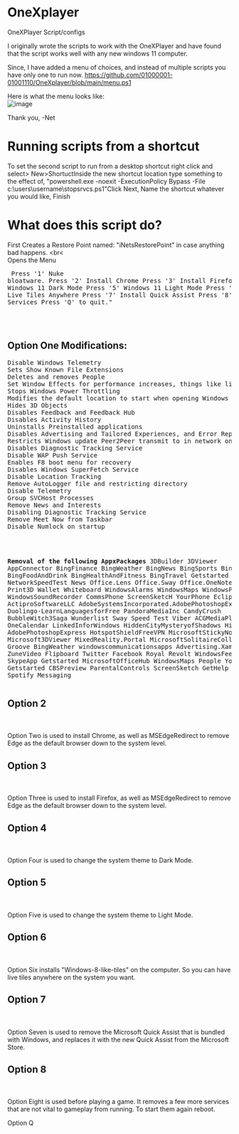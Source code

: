 # OneXplayer
OneXPlayer Script/configs


I originally wrote the scripts to work with the OneXPlayer and have found that the script works well with any new windows 11 computer. 

Since, I have added a menu of choices, and instead of multiple scripts you have only one to run now. 
https://github.com/01000001-01001110/OneXplayer/blob/main/menu.ps1

Here is what the menu looks like: <br>
![image](https://user-images.githubusercontent.com/48245017/186959047-24893bc7-d1b0-499b-8ff5-e08b4dfc4fe5.png)



Thank you, 
-Net

<h1>Running scripts from a shortcut</h1>
To set the second script to run from a desktop shortcut right click and select> New>ShortuctInside the new shortcut location type something to the effect of, "powershell.exe -noexit -ExecutionPolicy Bypass -File c:\users\username\stopsrvcs.ps1"Click Next, Name the shortcut whatever you would like, Finish


<h1>What does this script do?</h1>

First Creates a Restore Point named: "iNetsRestorePoint" in case anything bad happens. <br<<br>
Opens the Menu <pre>
    Press '1' Nuke bloatware.
    Press '2' Install Chrome
    Press '3' Install Firefox
    Press '4' Windows 11 Dark Mode
    Press '5' Windows 11 Light Mode
    Press '6' Install Live Tiles Anywhere
    Press '7' Install Quick Assist
    Press '8' Stop Services
    Press 'Q' to quit."</pre>

<br><br>

<h2>Option One Modifications:</h2>
<pre>Disable Windows Telemetry
Sets Show Known File Extensions
Deletes and removes People
Set Window Effects for performance increases, things like limiting animations and modifying delays
Stops Windows Power Throttling
Modifies the default location to start when opening Windows Explorer
Hides 3D Objects
Disables Feedback and Feedback Hub
Disables Activity History
Uninstalls Preinstalled applications
Disables Advertising and Tailored Experiences, and Error Reporting
Restricts Windows update Peer2Peer transmit to in network only
Disables Diagnostic Tracking Service
Disable WAP Push Service
Enables F8 boot menu for recovery
Disables Windows SuperFetch Service
Disable Location Tracking
Remove AutoLogger file and restricting directory
Disable Telemetry
Group SVCHost Processes
Remove News and Interests
Disabling Diagnostic Tracking Service
Remove Meet Now from Taskbar
Disable Numlock on startup<br><br>

<b>Removal of the following AppxPackages</b>
3DBuilder
3DViewer
AppConnector
BingFinance
BingWeather
BingNews
BingSports
BingTranslator
BingFoodAndDrink
BingHealthAndFitness
BingTravel
Getstarted
NetworkSpeedTest
News
Office.Lens
Office.Sway
Office.OneNote
OneConnect
Print3D
Wallet
Whiteboard
WindowsAlarms
WindowsMaps
WindowsPhone
WindowsSoundRecorder
CommsPhone
ScreenSketcH
YourPhone
EclipseManager
ActiproSoftwareLLC
AdobeSystemsIncorporated.AdobePhotoshopExpress
Duolingo-LearnLanguagesforFree
PandoraMediaInc
CandyCrush
BubbleWitch3Saga
Wunderlist
Sway
Speed Test
Viber
ACGMediaPlayer
OneCalendar
LinkedInforWindows
HiddenCityMysteryofShadows
HiddenCity
AdobePhotoshopExpress
HotspotShieldFreeVPN
MicrosoftStickyNotes
Microsoft3DViewer
MixedReality.Portal
MicrosoftSolitaireCollection
Groove
BingWeather
windowscommunicationsapps
Advertising.Xaml
ZuneMusic
ZuneVideo
Flipboard
Twitter
Facebook
Royal Revolt
WindowsFeedbackHub
SkypeApp
Getstarted
MicrosoftOfficeHub
WindowsMaps
People
YourPhone
Getstarted
CBSPreview
ParentalControls
ScreenSketch
GetHelp
Hulu
Netflix
Spotify
Messaging
</pre>

<h2>Option 2</h2><br><br>
Option Two is used to install Chrome, as well as MSEdgeRedirect to remove Edge as the default browser down to the system level.
<h2>Option 3</h2><br><br>
Option Three is used to install Firefox, as well as MSEdgeRedirect to remove Edge as the default browser down to the system level.
<h2>Option 4</h2><br><br>
Option Four is used to change the system theme to Dark Mode.
<h2>Option 5</h2><br><br>
Option Five is used to change the system theme to Light Mode.
<h2>Option 6</h2><br><br>
Option Six installs "Windows-8-like-tiles" on the computer. So you can have live tiles anywhere on the system you want.
<h2>Option 7</h2><br><br>
Option Seven is used to remove the Microsoft Quick Assist that is bundled with Windows, and replaces it with the new Quick Assist from the Microsoft Store.
<h2>Option 8</h2><br><br>
Option Eight is used before playing a game. It removes a few more services that are not vital to gameplay from running. To start them again reboot.

Option Q
